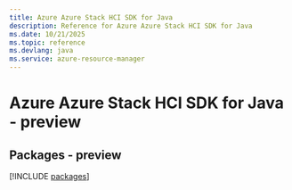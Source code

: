 ```yaml
---
title: Azure Azure Stack HCI SDK for Java
description: Reference for Azure Azure Stack HCI SDK for Java
ms.date: 10/21/2025
ms.topic: reference
ms.devlang: java
ms.service: azure-resource-manager
---
```

# Azure Azure Stack HCI SDK for Java - preview
## Packages - preview
[!INCLUDE [packages](azure-stack-hci-index.md)]